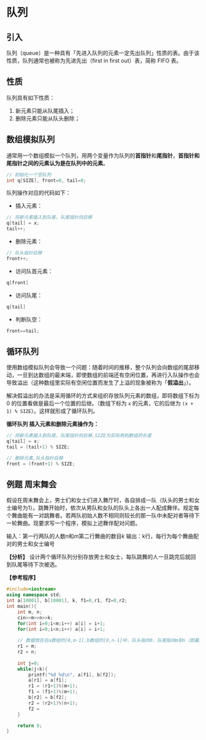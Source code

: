 # 队列

## 引入

队列（queue）是一种具有「先进入队列的元素一定先出队列」性质的表。由于该性质，队列通常也被称为先进先出（first in first out）表，简称 FIFO 表。

## 性质
队列具有如下性质：
1. 新元素只能从队尾插入；
2. 删除元素只能从队头删除；

## 数组模拟队列

通常用一个数组模拟一个队列，用两个变量作为队列的**首指针**和**尾指针**，**首指针和尾指针之间的元素认为是在队列中的元素**。
```cpp
// 初始化一个空队列
int q[SIZE], front=0, tail=0;
```
队列操作对应的代码如下：

-   插入元素：
```cpp
// 将新元素插入到队尾，队尾指针向后移
q[tail] = x; 
tail++;
```
-   删除元素：
```cpp
// 队头指针后移
front++;
```
-   访问队首元素：
```cpp
q[front]
```
-   访问队尾：
```cpp
q[tail]
```
-   判断队空：
```cpp
front==tail;
```

## 循环队列
使用数组模拟队列会导致一个问题：随着时间的推移，整个队列会向数组的尾部移动，一旦到达数组的最末端，即使数组的前端还有空闲位置，再进行入队操作也会导致溢出（这种数组里实际有空闲位置而发生了上溢的现象被称为「**假溢出**」）。

解决假溢出的办法是采用循环的方式来组织存放队列元素的数组，即将数组下标为 0 的位置看做是最后一个位置的后继。（数组下标为 `x` 的元素，它的后继为 `(x + 1) % SIZE`）。这样就形成了循环队列。

**循环队列 插入元素和删除元素操作为：**
```cpp
// 将新元素插入到队尾，队尾指针向后移,SIZE为实际用到数组的长度
q[tail] = x; 
tail = (tail+1) % SIZE;
```
```cpp
// 删除元素,队头指针后移
front = (front+1) % SIZE;
```

## 例题 周末舞会
假设在周末舞会上，男士们和女士们进入舞厅时，各自排成一队（队头的男士和女士编号为1）。跳舞开始时，依次从男队和女队的队头上各出一人配成舞伴。规定每个舞曲能有一对跳舞者。若两队初始人数不相同则较长的那一队中未配对者等待下一轮舞曲。现要求写一个程序，模拟上述舞伴配对问题。

输入：第一行两队的人数$n$和$m$第二行舞曲的数目$k$
输出：k行，每行为每个舞曲配对的男士和女士编号

**【分析】**
设计两个循环队列分别存放男士和女士，每队跳舞的人一旦跳完后就回到队尾等待下次被选。

**【参考程序】**
```cpp
#include<iostream>
using namespace std;
int a[10001], b[10001], k, f1=0,r1, f2=0,r2;
int main(){
	int m, n;
	cin>>m>>n>>k;
	for(int i=0;i<m;i++) a[i] = i+1;
	for(int i=0;i<n;i++) a[i] = i+1;
	
	// 数据放在在a数组的[0,m-1],b数组的[0,n-1]中，队头指向0，队尾指向m和n（即最后一个元素的下一个位置）
	r1 = m;
	r2 = n;
	
	int j=0;
	while(j<k){
		printf("%d %d\n", a[f1], b[f2]);
		a[r1] = a[f1];
		r1 = (r1+1)%(m+1);
		f1 = (f1+1)%(m+1);
		b[r2] = b[f2];
		r2 = (r2+1)%(n+1);
		f2 = 
	}

	return 0;
}
```
<!--stackedit_data:
eyJoaXN0b3J5IjpbMTYxODMxODAzMyw0MDM0NDk0NTQsLTQwOT
czOTI4MSwyOTg5MTI3MjMsMTM0NDE0MDg5NCwyMDU5NzY2MjQ5
LDEwNDY1Njg5NzldfQ==
-->